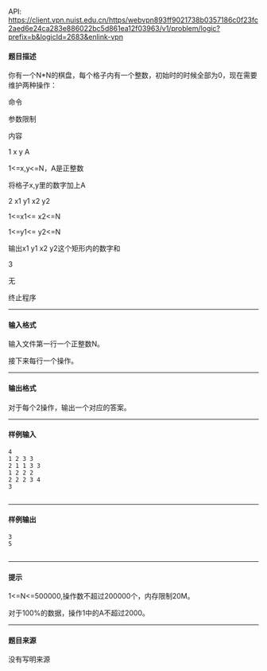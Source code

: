 API: https://client.vpn.nuist.edu.cn/https/webvpn893ff9021738b0357186c0f23fc2aed6e24ca283e886022bc5d861ea12f03963/v1/problem/logic?prefix=b&logicId=2683&enlink-vpn

#### 题目描述

你有一个N\*N的棋盘，每个格子内有一个整数，初始时的时候全部为0，现在需要维护两种操作：

命令

参数限制

内容

1 x y A

1<=x,y<=N，A是正整数

将格子x,y里的数字加上A

2 x1 y1 x2 y2

1<=x1<= x2<=N

1<=y1<= y2<=N

输出x1 y1 x2 y2这个矩形内的数字和

3

无

终止程序

---

#### 输入格式

输入文件第一行一个正整数N。

接下来每行一个操作。

---

#### 输出格式

对于每个2操作，输出一个对应的答案。

---

#### 样例输入
```
4
1 2 3 3
2 1 1 3 3
1 2 2 2
2 2 2 3 4
3
 

```

---

#### 样例输出
```
3
5
 

```

---

#### 提示

1<=N<=500000,操作数不超过200000个，内存限制20M。

对于100%的数据，操作1中的A不超过2000。

---

#### 题目来源

没有写明来源